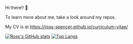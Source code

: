 Hi there!! 👋 

To learn more about me, take a look around my repos. 

My CV is at https://ross-spencer.github.io/curriculum-vitae/

[![Ross's GitHub stats](https://github-readme-stats.vercel.app/api?username=ross-spencer&theme=dark)](https://github.com/anuraghazra/github-readme-stats) [![Top Langs](https://github-readme-stats.vercel.app/api/top-langs/?username=ross-spencer&theme=dark)](https://github.com/anuraghazra/github-readme-stats)

<!--
**ross-spencer/ross-spencer** is a ✨ _special_ ✨ repository because its `README.md` (this file) appears on your GitHub profile.

Here are some ideas to get you started:

- 🔭 I’m currently working on ...
- 🌱 I’m currently learning ...
- 👯 I’m looking to collaborate on ...
- 🤔 I’m looking for help with ...
- 💬 Ask me about ...
- 📫 How to reach me: ...
- 😄 Pronouns: ...
- ⚡ Fun fact: ...
-->

